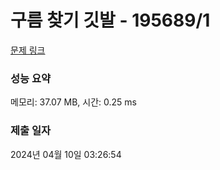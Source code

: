 # 구름 찾기 깃발 - 195689/1 

[문제 링크](https://level.goorm.io/exam/195689/%EA%B5%AC%EB%A6%84-%EC%B0%BE%EA%B8%B0-%EA%B9%83%EB%B0%9C/quiz/1) 

### 성능 요약

메모리: 37.07 MB, 시간: 0.25 ms

### 제출 일자

2024년 04월 10일 03:26:54


